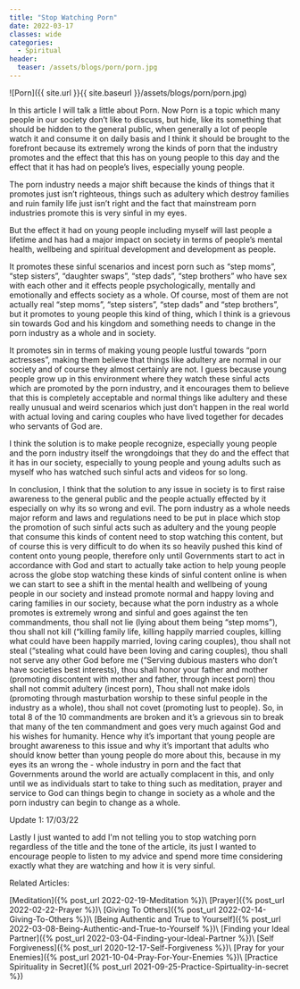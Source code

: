 ```yaml
---
title: "Stop Watching Porn"
date: 2022-03-17
classes: wide
categories:
  - Spiritual
header:
  teaser: /assets/blogs/porn/porn.jpg
---
```


![Porn]({{ site.url }}{{ site.baseurl }}/assets/blogs/porn/porn.jpg)

In this article I will talk a little about Porn. Now Porn is a topic which many people in our society don’t like to discuss, but hide, like its something that should be hidden to the general public, when generally a lot of people watch it and consume it on daily basis and I think it should be brought to the forefront because its extremely wrong the kinds of porn that the industry promotes and the effect that this has on young people to this day and the effect that it has had on people’s lives, especially young people.

The porn industry needs a major shift because the kinds of things that it promotes just isn’t righteous, things such as adultery which destroy families and ruin family life just isn’t right and the fact that mainstream porn industries promote this is very sinful in my eyes.

But the effect it had on young people including myself will last people a lifetime and has had a major impact on society in terms of people’s mental health, wellbeing and spiritual development and development as people.

It promotes these sinful scenarios and incest porn such as “step moms”, “step sisters”, “daughter swaps”, “step dads”, “step brothers” who have sex with each other and it effects people psychologically, mentally and emotionally and effects society as a whole. Of course, most of them are not actually real “step moms”, “step sisters”, “step dads” and “step brothers”, but it promotes to young people this kind of thing, which I think is a grievous sin towards God and his kingdom and something needs to change in the porn industry as a whole and in society. 

It promotes sin in terms of making young people lustful towards “porn actresses”, making them believe that things like adultery are normal in our society and of course they almost certainly are not. I guess because young people grow up in this environment where they watch these sinful acts which are promoted by the porn industry, and it encourages them to believe that this is completely acceptable and normal things like adultery and these really unusual and weird scenarios which just don’t happen in the real world with actual loving and caring couples who have lived together for decades who servants of God are.

I think the solution is to make people recognize, especially young people and the porn industry itself the wrongdoings that they do and the effect that it has in our society, especially to young people and young adults such as myself who has watched such sinful acts and videos for so long.

In conclusion, I think that the solution to any issue in society is to first raise awareness to the general public and the people actually effected by it especially on why its so wrong and evil. The porn industry as a whole needs major reform and laws and regulations need to be put in place which stop the promotion of such sinful acts such as adultery and the young people that consume this kinds of content need to stop watching this content, but of course this is very difficult to do when its so heavily pushed this kind of content onto young people, therefore only until Governments start to act in accordance with God and start to actually take action to help young people across the globe stop watching these kinds of sinful content online is when we can start to see a shift in the mental health and wellbeing of young people in our society and instead promote normal and happy loving and caring families in our society, because what the porn industry as a whole promotes is extremely wrong and sinful and goes against the ten commandments, thou shall not lie (lying about them being “step moms”), thou shall not kill (“killing family life, killing happily married couples, killing what could have been happily married, loving caring couples), thou shall not steal (“stealing what could have been loving and caring couples), thou shall not serve any other God before me (“Serving dubious masters who don’t have societies best interests), thou shall honor your father and mother (promoting discontent with mother and father, through incest porn) thou shall not commit adultery (incest porn), Thou shall not make idols (promoting through masturbation worship to these sinful people in the industry as a whole), thou shall not covet (promoting lust to people). So, in total 8 of the 10 commandments are broken and it’s a grievous sin to break that many of the ten commandment and goes very much against God and his wishes for humanity. Hence why it’s important that young people are brought awareness to this issue and why it’s important that adults who should know better than young people do more about this, because in my eyes its an wrong the - whole industry in porn and the fact that Governments around the world are actually complacent in this, and only until we as individuals start to take to thing such as meditation, prayer and service to God can things begin to change in society as a whole and the porn industry can begin to change as a whole.

Update 1: 17/03/22

Lastly I just wanted to add I'm not telling you to stop watching porn regardless of the title and the tone of the article, its just I wanted to encourage people to listen to my advice and spend more time considering exactly what they are watching and how it is very sinful.

Related Articles:

[Meditation]({% post_url 2022-02-19-Meditation %})\\
[Prayer]({% post_url 2022-02-22-Prayer %})\\
[Giving To Others]({% post_url 2022-02-14-Giving-To-Others %})\\
[Being Authentic and True to Yourself]({% post_url 2022-03-08-Being-Authentic-and-True-to-Yourself %})\\
[Finding your Ideal Partner]({% post_url 2022-03-04-Finding-your-Ideal-Partner %})\\
[Self Forgiveness]({% post_url 2020-12-17-Self-Forgiveness %})\\
[Pray for your Enemies]({% post_url 2021-10-04-Pray-For-Your-Enemies %})\\
[Practice Spirituality in Secret]({% post_url 2021-09-25-Practice-Spirtuality-in-secret %})
